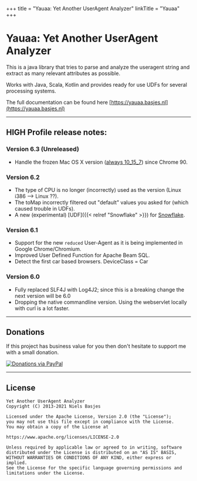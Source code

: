 +++
title = "Yauaa: Yet Another UserAgent Analyzer"
linkTitle = "Yauaa"
+++
# Yauaa: Yet Another UserAgent Analyzer
This is a java library that tries to parse and analyze the useragent string and extract as many relevant attributes as possible.

Works with Java, Scala, Kotlin and provides ready for use UDFs for several processing systems.

The full documentation can be found here [https://yauaa.basjes.nl](https://yauaa.basjes.nl)

---
## HIGH Profile release notes:

### Version 6.3 (Unreleased)
- Handle the frozen Mac OS X version ([always 10_15_7](https://bugs.chromium.org/p/chromium/issues/detail?id=1175225)) since Chrome 90.

### Version 6.2
- The type of CPU is no longer (incorrectly) used as the version (Linux i386 --> Linux ??).
- The toMap incorrectly filtered out "default" values you asked for (which caused trouble in UDFs).
- A new (experimental) [UDF]({{< relref "Snowflake" >}}) for [Snowflake](https://snowflake.com).

### Version 6.1
- Support for the new `reduced` User-Agent as it is being implemented in Google Chrome/Chromium.
- Improved User Defined Function for Apache Beam SQL.
- Detect the first car based browsers. DeviceClass = Car

### Version 6.0
- Fully replaced SLF4J with Log4J2; since this is a breaking change the next version will be 6.0
- Dropping the native commandline version. Using the webservlet locally with curl is a lot faster.

---
## Donations
If this project has business value for you then don't hesitate to support me with a small donation.

[![Donations via PayPal](https://img.shields.io/badge/Donations-via%20Paypal-blue.svg)](https://www.paypal.me/nielsbasjes)

---
## License

    Yet Another UserAgent Analyzer
    Copyright (C) 2013-2021 Niels Basjes

    Licensed under the Apache License, Version 2.0 (the "License");
    you may not use this file except in compliance with the License.
    You may obtain a copy of the License at

    https://www.apache.org/licenses/LICENSE-2.0

    Unless required by applicable law or agreed to in writing, software
    distributed under the License is distributed on an "AS IS" BASIS,
    WITHOUT WARRANTIES OR CONDITIONS OF ANY KIND, either express or implied.
    See the License for the specific language governing permissions and
    limitations under the License.
